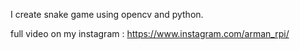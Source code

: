 I create snake game using opencv and python. 

full video on my instagram : https://www.instagram.com/arman_rpi/
